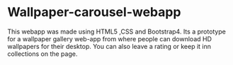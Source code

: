 # Wallpaper-carousel-webapp
This webapp was made  using HTML5 ,CSS and Bootstrap4.
Its a prototype for a wallpaper gallery web-app from where people can download HD wallpapers for their desktop. You can also leave a rating or keep it inn collections on the page.
